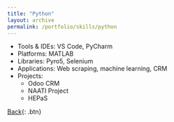 ```yaml
---
title: "Python"
layout: archive
permalink: /portfolio/skills/python
---
```


* Tools & IDEs: VS Code, PyCharm
* Platforms: MATLAB
* Libraries: Pyro5, Selenium
* Applications: Web scraping, machine learning, CRM
* Projects:
  * Odoo CRM 
  * NAATI Project
  * HEPaS

[Back](../skills){: .btn}